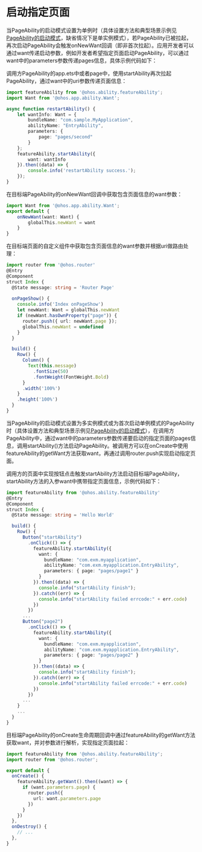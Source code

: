 # 启动指定页面


当PageAbility的启动模式设置为单例时（具体设置方法和典型场景示例见[PageAbility的启动模式](pageability-launch-type.md)，缺省情况下是单实例模式），若PageAbility已被拉起，再次启动PageAbility会触发onNewWant回调（即非首次拉起）。应用开发者可以通过want传递启动参数，例如开发者希望指定页面启动PageAbility，可以通过want中的parameters参数传递pages信息，具体示例代码如下：


调用方PageAbility的app.ets中或者page中，使用startAbility再次拉起PageAbility，通过want中的uri参数传递页面信息：

```ts
import featureAbility from '@ohos.ability.featureAbility';
import Want from '@ohos.app.ability.Want';

async function restartAbility() {
    let wantInfo: Want = {
        bundleName: "com.sample.MyApplication",
        abilityName: "EntryAbility",
        parameters: {
            page: "pages/second"
        }
    };
    featureAbility.startAbility({
        want: wantInfo
    }).then((data) => {
        console.info('restartAbility success.');
    });
}
```


在目标端PageAbility的onNewWant回调中获取包含页面信息的want参数：

```ts
import Want from '@ohos.app.ability.Want';
export default {  
    onNewWant(want: Want) {    
        globalThis.newWant = want  
    }
}
```


在目标端页面的自定义组件中获取包含页面信息的want参数并根据uri做路由处理：

```ts
import router from '@ohos.router'
@Entry
@Component
struct Index {
  @State message: string = 'Router Page'
  
  onPageShow() {
    console.info('Index onPageShow')
    let newWant: Want = globalThis.newWant
    if (newWant.hasOwnProperty("page")) {
      router.push({ url: newWant.page });
      globalThis.newWant = undefined
    }
  }

  build() {
    Row() {
      Column() {
        Text(this.message)
          .fontSize(50)
          .fontWeight(FontWeight.Bold)
      }
      .width('100%')
    }
    .height('100%')
  }
}
```


当PageAbility的启动模式设置为多实例模式或为首次启动单例模式的PageAbility时（具体设置方法和典型场景示例见[PageAbility的启动模式](pageability-launch-type.md)），在调用方PageAbility中，通过want中的parameters参数传递要启动的指定页面的pages信息，调用startAbility()方法启动PageAbility。被调用方可以在onCreate中使用featureAbility的getWant方法获取want，再通过调用router.push实现启动指定页面。


调用方的页面中实现按钮点击触发startAbility方法启动目标端PageAbility，startAbility方法的入参want中携带指定页面信息，示例代码如下：

```ts
import featureAbility from '@ohos.ability.featureAbility'
@Entry
@Component
struct Index {
  @State message: string = 'Hello World'

  build() {
    Row() {
      Button("startAbility")
        .onClick(() => {
          featureAbility.startAbility({
            want: {
              bundleName: "com.exm.myapplication",
              abilityName: "com.exm.myapplication.EntryAbility",
              parameters: { page: "pages/page1" }
            }
          }).then((data) => {
            console.info("startAbility finish");
          }).catch((err) => {
            console.info("startAbility failed errcode:" + err.code)
          })
        })
      ...
      Button("page2")
        .onClick(() => {
          featureAbility.startAbility({
            want: {
              bundleName: "com.exm.myapplication",
              abilityName: "com.exm.myapplication.EntryAbility",
              parameters: { page: "pages/page2" }
            }
          }).then((data) => {
            console.info("startAbility finish");
          }).catch((err) => {
            console.info("startAbility failed errcode:" + err.code)
          })
        })
      ...
    }
    ...
  }
}
```


目标端PageAbility的onCreate生命周期回调中通过featureAbility的getWant方法获取want，并对参数进行解析，实现指定页面拉起：

```ts
import featureAbility from '@ohos.ability.featureAbility';
import router from '@ohos.router';

export default {
  onCreate() {
    featureAbility.getWant().then((want) => {
      if (want.parameters.page) {
        router.push({
          url: want.parameters.page
        })
      }
    })
  },
  onDestroy() {
    // ...
  },
}
```
